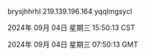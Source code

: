 brysjhhrhl 219.139.196.164 yqqlmgsycl

2024年 09月 04日 星期三 15:50:13 CST

2024年 09月 04日 星期三 07:50:13 GMT
